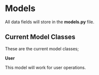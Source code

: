 # Models

All data fields will store in the **models.py** file.

## Current Model Classes

These are the current model classes;

**User**

This model will work for user operations.